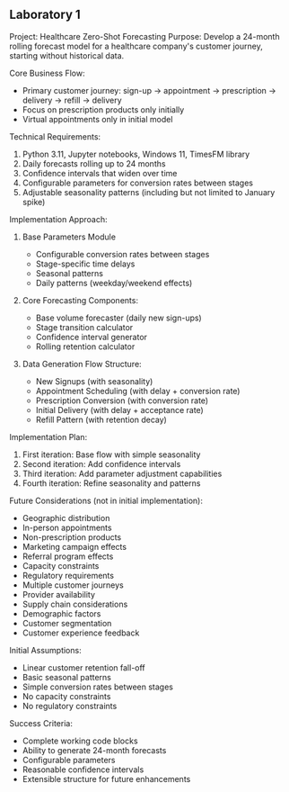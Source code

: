 ## Laboratory 1

Project: Healthcare Zero-Shot Forecasting
Purpose: Develop a 24-month rolling forecast model for a healthcare company's customer journey, starting without historical data.

Core Business Flow:
- Primary customer journey: sign-up → appointment → prescription → delivery → refill → delivery
- Focus on prescription products only initially
- Virtual appointments only in initial model

Technical Requirements:
1. Python 3.11, Jupyter notebooks, Windows 11, TimesFM library
2. Daily forecasts rolling up to 24 months
3. Confidence intervals that widen over time
4. Configurable parameters for conversion rates between stages
5. Adjustable seasonality patterns (including but not limited to January spike)

Implementation Approach:
1. Base Parameters Module
   - Configurable conversion rates between stages
   - Stage-specific time delays
   - Seasonal patterns
   - Daily patterns (weekday/weekend effects)

2. Core Forecasting Components:
   - Base volume forecaster (daily new sign-ups)
   - Stage transition calculator
   - Confidence interval generator
   - Rolling retention calculator

3. Data Generation Flow Structure:
   - New Signups (with seasonality)
   - Appointment Scheduling (with delay + conversion rate)
   - Prescription Conversion (with conversion rate)
   - Initial Delivery (with delay + acceptance rate)
   - Refill Pattern (with retention decay)

Implementation Plan:
1. First iteration: Base flow with simple seasonality
2. Second iteration: Add confidence intervals
3. Third iteration: Add parameter adjustment capabilities
4. Fourth iteration: Refine seasonality and patterns

Future Considerations (not in initial implementation):
- Geographic distribution
- In-person appointments
- Non-prescription products
- Marketing campaign effects
- Referral program effects
- Capacity constraints
- Regulatory requirements
- Multiple customer journeys
- Provider availability
- Supply chain considerations
- Demographic factors
- Customer segmentation
- Customer experience feedback

Initial Assumptions:
- Linear customer retention fall-off
- Basic seasonal patterns
- Simple conversion rates between stages
- No capacity constraints
- No regulatory constraints

Success Criteria:
- Complete working code blocks
- Ability to generate 24-month forecasts
- Configurable parameters
- Reasonable confidence intervals
- Extensible structure for future enhancements